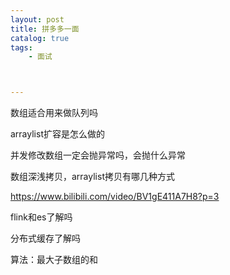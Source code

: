 ```yaml
---
layout: post
title: 拼多多一面
catalog: true
tags:
    - 面试



---
```


数组适合用来做队列吗

arraylist扩容是怎么做的

并发修改数组一定会抛异常吗，会抛什么异常

数组深浅拷贝，arraylist拷贝有哪几种方式

https://www.bilibili.com/video/BV1gE411A7H8?p=3

 

 

flink和es了解吗

分布式缓存了解吗

算法：最大子数组的和